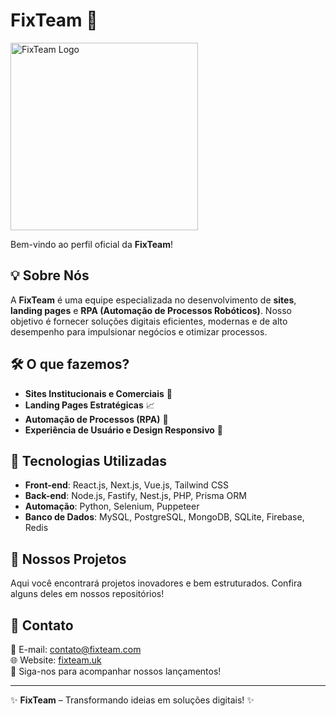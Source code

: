 # FixTeam 🚀

<img src="[URL_DA_SUA_LOGO_AQUI](https://raw.githubusercontent.com/Faccin27/fixteam.uk/main/public/tecnop.png)" alt="FixTeam Logo" width="300px">

Bem-vindo ao perfil oficial da **FixTeam**!

## 💡 Sobre Nós
A **FixTeam** é uma equipe especializada no desenvolvimento de **sites**, **landing pages** e **RPA (Automação de Processos Robóticos)**. Nosso objetivo é fornecer soluções digitais eficientes, modernas e de alto desempenho para impulsionar negócios e otimizar processos.

## 🛠️ O que fazemos?
- **Sites Institucionais e Comerciais** 📌
- **Landing Pages Estratégicas** 📈
- **Automação de Processos (RPA)** 🤖
- **Experiência de Usuário e Design Responsivo** 🎨

## 🚀 Tecnologias Utilizadas
- **Front-end**: React.js, Next.js, Vue.js, Tailwind CSS
- **Back-end**: Node.js, Fastify, Nest.js, PHP, Prisma ORM
- **Automação**: Python, Selenium, Puppeteer
- **Banco de Dados**: MySQL, PostgreSQL, MongoDB, SQLite, Firebase, Redis

## 📂 Nossos Projetos
Aqui você encontrará projetos inovadores e bem estruturados. Confira alguns deles em nossos repositórios!

## 🤝 Contato
📧 E-mail: contato@fixteam.com  
🌐 Website: [fixteam.uk](https://fixteam.uk)  
📢 Siga-nos para acompanhar nossos lançamentos!

---

✨ **FixTeam** – Transformando ideias em soluções digitais! ✨


